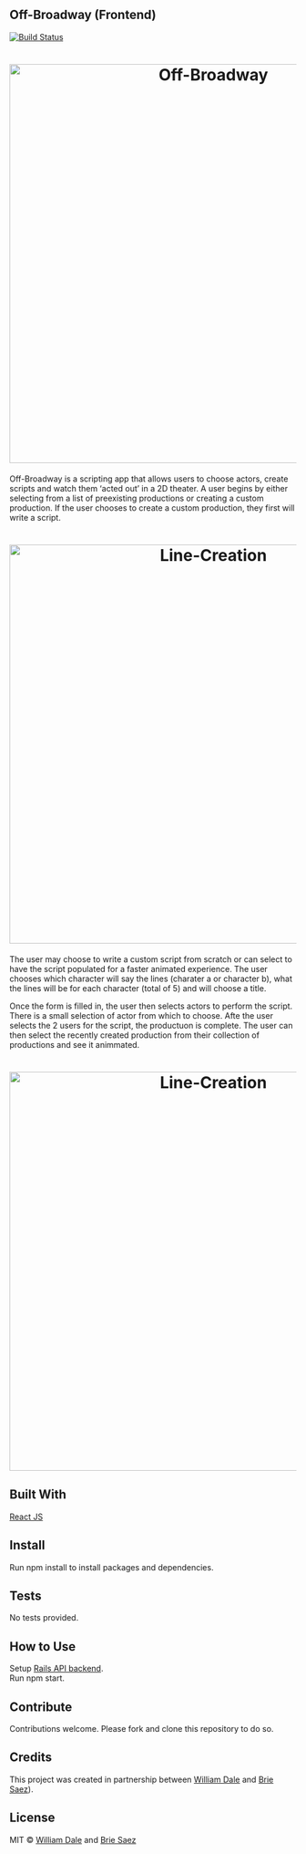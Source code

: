 ## Off-Broadway (Frontend)
[![Build Status](https://camo.githubusercontent.com/d0f65430681b67b7104f6130ada8c098ec5f66ba/68747470733a2f2f696d672e736869656c64732e696f2f62616467652f636f64652532307374796c652d7374616e646172642d627269676874677265656e2e7376673f7374796c653d666c6174)](https://github.com/standard/standard)

<h1 align='center'>
  <img src='https://github.com/dalewb/off_broadway_frontend/blob/master/src/assets/off-broadway.png?raw=true' alt='Off-Broadway' width='700'>
</h1>

Off-Broadway is a scripting app that allows users to choose actors, create scripts and watch them ‘acted out’ in a 2D theater.  A user begins by either selecting from a list of preexisting productions or creating a custom production.  If the user chooses to create a custom production, they first will write a script.

<h1 align='center'>
  <img src='https://github.com/dalewb/off_broadway_frontend/blob/master/images/line_creation.png' alt='Line-Creation' width='700'>
</h1>

The user may choose to write a custom script from scratch or can select to have the script populated for a faster animated experience.  The user chooses which character will say the lines (charater a or character b), what the lines will be for each character (total of 5) and will choose a title.

Once the form is filled in, the user then selects actors to perform the script.  There is a small selection of actor from which to choose.  Afte the user selects the 2 users for the script, the productuon is complete.  The user can then select the recently created production from their collection of productions and see it animmated.  

<h1 align='center'>
  <img src='https://github.com/dalewb/off_broadway_frontend/blob/master/images/production.png' alt='Line-Creation' width='700'>
</h1>

## Built With
[React JS](https://reactjs.org/)


## Install
Run npm install to install packages and dependencies.


## Tests
No tests provided.


## How to Use
Setup [Rails API backend](https://github.com/dalewb/off_broadway_backend).<br/>
Run npm start.


## Contribute
Contributions welcome. Please fork and clone this repository to do so.


## Credits
This project was created in partnership between [William Dale](https://github.com/dalewb) and [Brie Saez](https://github.com/briecodes)).


## License
MIT © [William Dale](https://github.com/dalewb) and [Brie Saez](https://github.com/briecodes)
